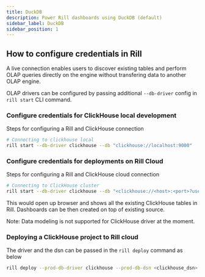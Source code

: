 ```yaml
---
title: DuckDB
description: Power Rill dashboards using DuckDB (default)
sidebar_label: DuckDB
sidebar_position: 1
---
```


## How to configure credentials in Rill

 A live connection enables users to discover existing tables and perform OLAP queries directly on the engine without transfering data to another OLAP engine.

OLAP drivers can be configured by passing additional `--db-driver` config in `rill start` CLI command. 


### Configure credentials for ClickHouse local development

Steps for configuring a Rill and ClickHouse connection

```bash
# Connecting to clickhouse local
rill start --db-driver clickhouse --db "clickhouse://localhost:9000"
```

### Configure credentials for deployments on Rill Cloud

Steps for configuring a Rill and ClickHouse cloud connection

```bash
# Connecting to ClickHouse cluster 
rill start --db-driver clickhouse --db "<clickhouse://<host>:<port>?username=<username>&password=<pass>>"
```
This would open up browser and shows all the existing ClickHouse tables in Rill. Dashboards can be then created on top of existing source.

Note: Data modeling is not supported for ClickHouse driver at the moment.


### Deploying a ClickHouse project to Rill cloud

The driver and the dsn can be passed in the `rill deploy` command as below 

```bash
rill deploy --prod-db-driver clickhouse --prod-db-dsn <clickhouse_dsn>
```